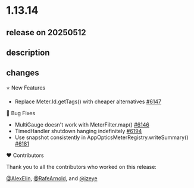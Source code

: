 # 1.13.14

## release on 20250512
## description
## changes
⭐ New Features

* Replace Meter.Id.getTags() with cheaper alternatives <a href="https://github.com/micrometer-metrics/micrometer/pull/6147" data-hovercard-type="pull_request" data-hovercard-url="/micrometer-metrics/micrometer/pull/6147/hovercard">#6147</a>

🐞 Bug Fixes

* MultiGauge doesn't work with MeterFilter.map() <a href="https://github.com/micrometer-metrics/micrometer/pull/6146" data-hovercard-type="pull_request" data-hovercard-url="/micrometer-metrics/micrometer/pull/6146/hovercard">#6146</a>
* TimedHandler shutdown hanging indefinitely <a href="https://github.com/micrometer-metrics/micrometer/pull/6194" data-hovercard-type="pull_request" data-hovercard-url="/micrometer-metrics/micrometer/pull/6194/hovercard">#6194</a>
* Use snapshot consistently in AppOpticsMeterRegistry.writeSummary() <a href="https://github.com/micrometer-metrics/micrometer/pull/6181" data-hovercard-type="pull_request" data-hovercard-url="/micrometer-metrics/micrometer/pull/6181/hovercard">#6181</a>

❤️ Contributors

Thank you to all the contributors who worked on this release:  

<a class="user-mention notranslate" data-hovercard-type="user" data-hovercard-url="/users/AlexElin/hovercard" data-octo-click="hovercard-link-click" data-octo-dimensions="link_type:self" href="https://github.com/AlexElin">@AlexElin</a>, <a class="user-mention notranslate" data-hovercard-type="user" data-hovercard-url="/users/RafeArnold/hovercard" data-octo-click="hovercard-link-click" data-octo-dimensions="link_type:self" href="https://github.com/RafeArnold">@RafeArnold</a>, and <a class="user-mention notranslate" data-hovercard-type="user" data-hovercard-url="/users/izeye/hovercard" data-octo-click="hovercard-link-click" data-octo-dimensions="link_type:self" href="https://github.com/izeye">@izeye</a>

